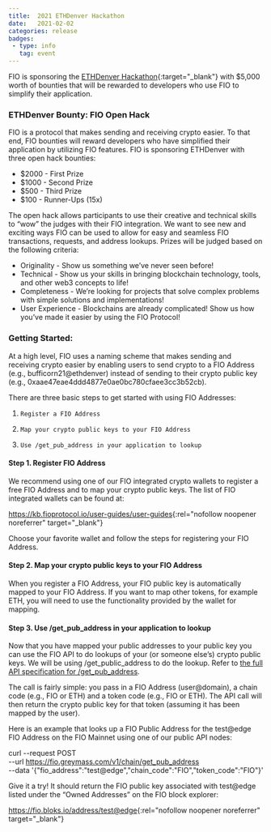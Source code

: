 ```yaml
---
title:  2021 ETHDenver Hackathon
date:   2021-02-02
categories: release
badges:
 - type: info
   tag: event
---
```


FIO is sponsoring the [ETHDenver Hackathon](https://www.ethdenver.com){:target="_blank"} with $5,000 worth of bounties that will be rewarded to developers who use FIO to simplify their application. 

<!--more-->

### ETHDenver Bounty: FIO Open Hack
FIO is a protocol that makes sending and receiving crypto easier. To that end, FIO bounties will reward developers who have simplified their application by utilizing FIO features. FIO is sponsoring ETHDenver with three open hack bounties:
 
* $2000 - First Prize
* $1000 - Second Prize
* $500 - Third Prize
* $100 - Runner-Ups (15x) 

The open hack allows participants to use their creative and technical skills to “wow” the judges with their FIO integration. We want to see new and exciting ways FIO can be used to allow for easy and seamless FIO transactions, requests, and address lookups. Prizes will be judged based on the following criteria:
* Originality - Show us something we’ve never seen before!
* Technical - Show us your skills in bringing blockchain technology, tools, and other web3    concepts to life! 
* Completeness - We’re looking for projects that solve complex problems with simple solutions and implementations!
* User Experience - Blockchains are already complicated! Show us how you’ve made it easier by using the FIO Protocol!

### Getting Started:
 
At a high level, FIO uses a naming scheme that makes sending and receiving crypto easier by enabling users to send crypto to a FIO Address (e.g., bufficorn21@ethdenver) instead of sending to their crypto public key (e.g., 0xaae47eae4ddd4877e0ae0bc780cfaee3cc3b52cb). 
 
There are three basic steps to get started with using FIO Addresses:
1.     Register a FIO Address
2.     Map your crypto public keys to your FIO Address
3.     Use /get_pub_address in your application to lookup
 
#### Step 1. Register FIO Address
 
We recommend using one of our FIO integrated crypto wallets to register a free FIO Address and to map your crypto public keys. The list of FIO integrated wallets can be found at:
 
<https://kb.fioprotocol.io/user-guides/user-guides>{:rel="nofollow noopener noreferrer" target="_blank"}
 
Choose your favorite wallet and follow the steps for registering your FIO Address.
 
#### Step 2. Map your crypto public keys to your FIO Address
 
When you register a FIO Address, your FIO public key is automatically mapped to your FIO Address. If you want to map other tokens, for example ETH, you will need to use the functionality provided by the wallet for mapping. 
 
#### Step 3. Use /get_pub_address in your application to lookup
 
Now that you have mapped your public addresses to your public key you can use the FIO API to do lookups of your (or someone else’s) crypto public keys. We will be using /get_public_address to do the lookup. Refer to [the full API specification for /get_pub_address]({{site.baseurl}}/pages/api/fio-api/#post-/get_pub_address).
 
The call is fairly simple: you pass in a FIO Address (user@domain), a chain code (e.g., FIO or ETH) and a token code (e.g., FIO or ETH). The API call will then return the crypto public key for that token (assuming it has been mapped by the user).
 
Here is an example that looks up a FIO Public Address for the test@edge FIO Address on the FIO Mainnet using one of our public API nodes:
 
curl --request POST \
     --url https://fio.greymass.com/v1/chain/get_pub_address \
     --data '{"fio_address":"test@edge","chain_code":"FIO","token_code":"FIO"}'
 
Give it a try! It should return the FIO public key associated with test@edge listed under the “Owned Addresses” on the FIO block explorer: 
 
<https://fio.bloks.io/address/test@edge>{:rel="nofollow noopener noreferrer" target="_blank"}
